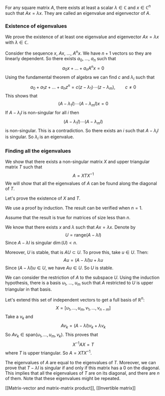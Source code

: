 For any square matrix $A$, there exists at least a scalar $\lambda \in \mathbb C$ and $x \in \mathbb C^n$ such that $Ax = \lambda x$. They are called an eigenvalue and eigenvector of $A$.

### Existence of eigenvalues

We prove the existence of at least one eigenvalue and eigenvector $Ax = \lambda x$ with $\lambda \in \mathbb C$.

Consider the sequence $x,$ $Ax,$ ..., $A^nx.$ We have $n+1$ vectors so they are linearly dependent. So there exists $a_0,$ ..., $a_n$ such that
$$
a_0 x + \dots + a_n A^n x = 0
$$
Using the fundamental theorem of algebra we can find $c$ and $\lambda_i$ such that
$$
a_0 + a_1 z + \dots + a_n z^n = c (z-\lambda_1) \cdots (z-\lambda_m), \qquad c \neq 0
$$
This shows that
$$
(A-\lambda_1 I) \cdots (A-\lambda_m I) x = 0
$$
If $A-\lambda_i I$ is non-singular for all $i$ then
$$
(A-\lambda_1 I) \cdots (A-\lambda_m I)
$$
is non-singular. This is a contradiction.  So there exists an $i$ such that $A-\lambda_i I$ is singular. So $\lambda_i$ is an eigenvalue.

### Finding all the eigenvalues

We show that there exists a non-singular matrix $X$ and upper triangular matrix $T$ such that
$$
A = X T X^{-1}
$$
We will show that all the eigenvalues of $A$ can be found along the diagonal of $T$.

Let's prove the existence of $X$ and $T$.

We use a proof by induction. The result can be verified when $n=1.$

Assume that the result is true for matrices of size less than $n.$ 

We know that there exists $x$ and $\lambda$ such that $A x = \lambda x.$ Denote by
$$
U = \text{range}(A - \lambda I)
$$
Since $A - \lambda I$ is singular $\dim(U) < n$. 

Moreover, $U$ is stable, that is $AU \subset U$. To prove this, take $u \in U$. Then:
$$
Au = (A - \lambda I) u + \lambda u
$$
Since $(A - \lambda I) u \in U$, we have $Au \in U$. So $U$ is stable. 

We can consider the restriction of $A$ to the subspace $U$. Using the induction hypothesis, there is a basis $u_1,$ ..., $u_m$ such that $A$ restricted to $U$ is upper triangular in that basis.

Let's extend this set of independent vectors to get a full basis of $\mathbb R^n$:
$$
X = \big[ u_1, \dots, u_m, v_1, \dots, v_{n-m} \big]
$$
Take a $v_k$ and
$$
A v_k = (A - \lambda I) v_k + \lambda v_k
$$
So $Av_k \in \text{span}(u_1, \dots, u_m, v_k)$. This proves that
$$
X^{-1} A X = T
$$
where $T$ is upper triangular. So $A = X T X^{-1}$.

The eigenvalues of $A$ are equal to the eigenvalues of $T$. Moreover, we can prove that $T - \lambda I$ is singular if and only if this matrix has a 0 on the diagonal. This implies that all the eigenvalues of $T$ are on its diagonal, and there are $n$ of them. Note that these eigenvalues might be repeated.

[[Matrix-vector and matrix-matrix product]], [[Invertible matrix]]